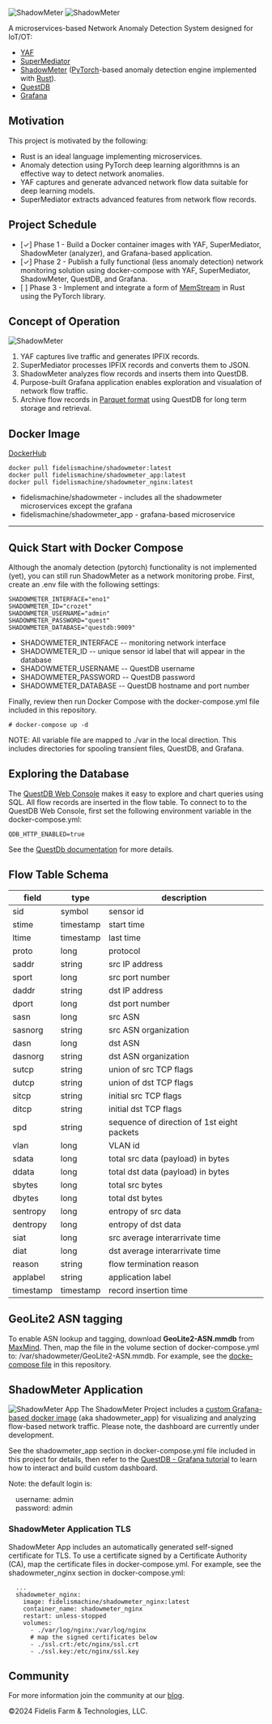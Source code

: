 ![ShadowMeter](shadowmeter-dark.png#gh-dark-mode-only)
![ShadowMeter](shadowmeter-light.png#gh-light-mode-only)


A microservices-based Network Anomaly Detection System designed for IoT/OT:
- [YAF](https://tools.netsa.cert.org/yaf/)
- [SuperMediator](https://tools.netsa.cert.org/super_mediator1/index.html)
- [ShadowMeter](https://github.com/Fidelis-Farm-Technologies/shadowmeter) ([PyTorch](https://www.pytorch.org/)-based anomaly detection engine implemented with [Rust](https://www.rust-lang.org/)).
- [QuestDB](https://questdb.io/download/)
- [Grafana](https://grafana.com/oss/grafana/)

## Motivation
This project is motivated by the following:
* Rust is an ideal language implementing microservices.
* Anomaly detection using PyTorch deep learning algorithmns is an effective way to detect network anomalies.
* YAF captures and generate advanced network flow data suitable for deep learning models.
* SuperMediator extracts advanced features from network flow records.

## Project Schedule
- [&check;] Phase 1 - Build a Docker container images with YAF, SuperMediator, ShadowMeter (analyzer), and Grafana-based application.
- [&check;] Phase 2 - Publish a fully functional (less anomaly detection) network monitoring solution using docker-compose with YAF, SuperMediator, ShadowMeter, QuestDB, and Grafana.
- [&nbsp;] Phase 3 - Implement and integrate a form of [MemStream](https://github.com/Stream-AD/MemStream) in Rust using the PyTorch library.

## Concept of Operation
![ShadowMeter](shadowmeter-block-diagram.png)
1. YAF captures live traffic and generates IPFIX records.
2. SuperMediator processes IPFIX records and converts them to JSON.
3. ShadowMeter analyzes flow records and inserts them into QuestDB.
4. Purpose-built Grafana application enables exploration and visualation of network flow traffic.
5. Archive flow records in [Parquet format](https://arrow.apache.org/docs/python/parquet.html) using QuestDB for long term storage and retrieval.
## Docker Image

[DockerHub](https://hub.docker.com/r/fidelismachine/shadowmeter)

````
docker pull fidelismachine/shadowmeter:latest
docker pull fidelismachine/shadowmeter_app:latest
docker pull fidelismachine/shadowmeter_nginx:latest
````
- fidelismachine/shadowmeter - includes all the shadowmeter microservices except the grafana
- fidelismachine/shadowmeter_app - grafana-based microservice
---
## Quick Start with Docker Compose
Although the anomaly detection (pytorch) functionality is not implemented (yet), you can still run ShadowMeter as a network monitoring probe.  First, create an .env file with the following settings:
```
SHADOWMETER_INTERFACE="eno1"
SHADOWMETER_ID="crozet"
SHADOWMETER_USERNAME="admin"
SHADOWMETER_PASSWORD="quest"
SHADOWMETER_DATABASE="questdb:9009"
```
- SHADOWMETER_INTERFACE -- monitoring network interface
- SHADOWMETER_ID -- unique sensor id label that will appear in the database
- SHADOWMETER_USERNAME -- QuestDB username 
- SHADOWMETER_PASSWORD -- QuestDB password
- SHADOWMETER_DATABASE -- QuestDB hostname and port number

Finally, review then run Docker Compose with the docker-compose.yml file included in this repository. 

```
# docker-compose up -d
```

NOTE: All variable file are mapped to ./var in the local direction.  This includes directories for spooling transient files, QuestDB, and Grafana.

## Exploring the Database
The [QuestDB Web Console](https://questdb.io/docs/web-console/) makes it easy to explore and chart queries using SQL. All flow records are inserted in the flow table. To connect to to the QuestDB Web Console, first set the following environment variable in the docker-compose.yml:
```
QDB_HTTP_ENABLED=true
```

See the [QuestDb documentation](https://questdb.io/docs/reference/sql/overview/) for more details. 

## Flow Table Schema
| field | type      | description    |
| ----- | -------   | -------------- |
| sid   | symbol    | sensor id      |
| stime | timestamp | start time     |
| ltime | timestamp | last time      |
| proto | long      | protocol       |
| saddr | string    | src IP address |
| sport | long      | src port number|
| daddr | string    | dst IP address |
| dport | long      | dst port number|
| sasn | long       | src ASN |
| sasnorg | string  | src ASN organization|
| dasn | long       | dst ASN |
| dasnorg | string  | dst ASN organization |
| sutcp | string    | union of src TCP flags |
| dutcp | string    | union of dst TCP flags |
| sitcp | string    | initial src TCP flags |
| ditcp | string    | initial dst TCP flags |
| spd | string      | sequence of direction of 1st eight packets |
| vlan | long       | VLAN id|
| sdata | long      | total src data (payload) in bytes|
| ddata | long      | total dst data (payload) in bytes|
| sbytes | long     | total src bytes|
| dbytes | long     | total dst bytes|
| sentropy | long   | entropy of src data |
| dentropy | long   | entropy of dst data |
| siat | long       | src average interarrivate time |
| diat | long       | dst average interarrivate time |
| reason | string   | flow termination reason |
| applabel | string | application label |
| timestamp | timestamp | record insertion time      |

## GeoLite2 ASN tagging
To enable ASN lookup and tagging, download **GeoLite2-ASN.mmdb** from [MaxMind](https://dev.maxmind.com/geoip/geolite2-free-geolocation-data). Then, map the file in the volume section of docker-compose.yml to: /var/shadowmeter/GeoLite2-ASN.mmdb.  For example, see the [docke-compose file](./docker-compose.yml) in this repository.

## ShadowMeter Application
![ShadowMeter App](shadowmeter-app.png)
The ShadowMeter Project includes a [custom Grafana-based docker image](https://hub.docker.com/repository/docker/fidelismachine/shadowmeter_app/general) (aka shadowmeter_app) for visualizing and analyzing flow-based network traffic. Please note, the dashboard are currently under development.

See the shadowmeter_app section in docker-compose.yml file included in this project for details, then refer to the [QuestDB - Grafana tutorial](https://questdb.io/blog/time-series-monitoring-dashboard-grafana-questdb/) to learn how to interact and build custom dashboard.

Note: the default login is:<br>

&emsp;username: admin<br>
&emsp;password: admin<br>

### ShadowMeter Application TLS
ShadowMeter App includes an automatically generated self-signed certificate for TLS. To use a certificate signed by a Certificate Authority (CA), map the certificate files in docker-compose.yml. For example, see the shadowmeter_nginx section in docker-compose.yml:
```
  ...
  shadowmeter_nginx:
    image: fidelismachine/shadowmeter_nginx:latest
    container_name: shadowmeter_nginx
    restart: unless-stopped 
    volumes:
      - ./var/log/nginx:/var/log/nginx
      # map the signed certificates below
      - ./ssl.crt:/etc/nginx/ssl.crt
      - ./ssl.key:/etc/nginx/ssl.key      
```

## Community

For more information join the community at our [blog](https://www.shadowmeter.io).



&copy;2024 Fidelis Farm & Technologies, LLC.
